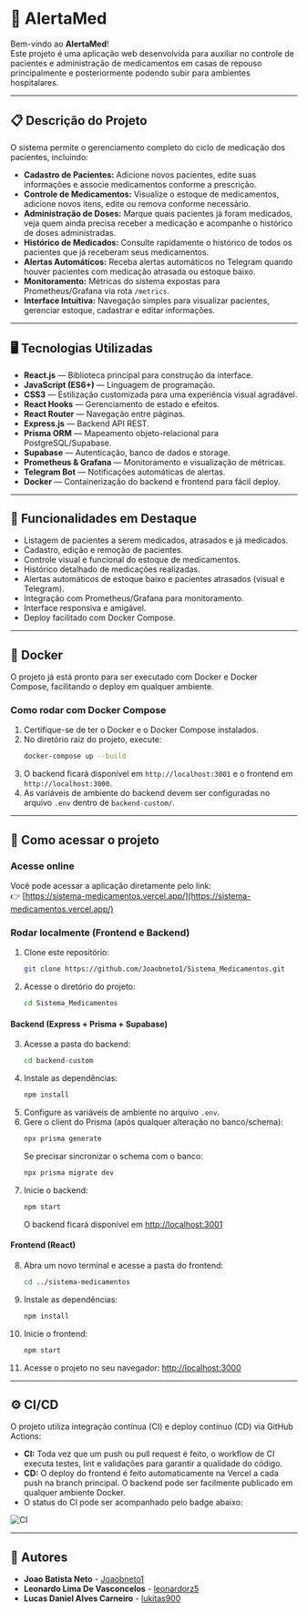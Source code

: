 # 💊 AlertaMed

Bem-vindo ao **AlertaMed**!  
Este projeto é uma aplicação web desenvolvida para auxiliar no controle de pacientes e administração de medicamentos em casas de repouso principalmente e posteriormente podendo subir para ambientes hospitalares.

---

## 📋 Descrição do Projeto

O sistema permite o gerenciamento completo do ciclo de medicação dos pacientes, incluindo:

- **Cadastro de Pacientes:** Adicione novos pacientes, edite suas informações e associe medicamentos conforme a prescrição.
- **Controle de Medicamentos:** Visualize o estoque de medicamentos, adicione novos itens, edite ou remova conforme necessário.
- **Administração de Doses:** Marque quais pacientes já foram medicados, veja quem ainda precisa receber a medicação e acompanhe o histórico de doses administradas.
- **Histórico de Medicados:** Consulte rapidamente o histórico de todos os pacientes que já receberam seus medicamentos.
- **Alertas Automáticos:** Receba alertas automáticos no Telegram quando houver pacientes com medicação atrasada ou estoque baixo.
- **Monitoramento:** Métricas do sistema expostas para Prometheus/Grafana via rota `/metrics`.
- **Interface Intuitiva:** Navegação simples para visualizar pacientes, gerenciar estoque, cadastrar e editar informações.

---

## 🖥️ Tecnologias Utilizadas

- **React.js** — Biblioteca principal para construção da interface.
- **JavaScript (ES6+)** — Linguagem de programação.
- **CSS3** — Estilização customizada para uma experiência visual agradável.
- **React Hooks** — Gerenciamento de estado e efeitos.
- **React Router** — Navegação entre páginas.
- **Express.js** — Backend API REST.
- **Prisma ORM** — Mapeamento objeto-relacional para PostgreSQL/Supabase.
- **Supabase** — Autenticação, banco de dados e storage.
- **Prometheus & Grafana** — Monitoramento e visualização de métricas.
- **Telegram Bot** — Notificações automáticas de alertas.
- **Docker** — Containerização do backend e frontend para fácil deploy.

---

## 🔔 Funcionalidades em Destaque

- Listagem de pacientes a serem medicados, atrasados e já medicados.
- Cadastro, edição e remoção de pacientes.
- Controle visual e funcional do estoque de medicamentos.
- Histórico detalhado de medicações realizadas.
- Alertas automáticos de estoque baixo e pacientes atrasados (visual e Telegram).
- Integração com Prometheus/Grafana para monitoramento.
- Interface responsiva e amigável.
- Deploy facilitado com Docker Compose.

---

## 🐳 Docker

O projeto já está pronto para ser executado com Docker e Docker Compose, facilitando o deploy em qualquer ambiente.

### Como rodar com Docker Compose

1. Certifique-se de ter o Docker e o Docker Compose instalados.
2. No diretório raiz do projeto, execute:
   ```bash
   docker-compose up --build
   ```
3. O backend ficará disponível em `http://localhost:3001` e o frontend em `http://localhost:3000`.
4. As variáveis de ambiente do backend devem ser configuradas no arquivo `.env` dentro de `backend-custom/`.

---

## 🚀 Como acessar o projeto

### Acesse online

Você pode acessar a aplicação diretamente pelo link:  
👉 [https://sistema-medicamentos.vercel.app/](https://sistema-medicamentos.vercel.app/)

### Rodar localmente (Frontend e Backend)

1. Clone este repositório:
   ```bash
   git clone https://github.com/Joaobneto1/Sistema_Medicamentos.git
   ```
2. Acesse o diretório do projeto:
   ```bash
   cd Sistema_Medicamentos
   ```

#### Backend (Express + Prisma + Supabase)

3. Acesse a pasta do backend:
   ```bash
   cd backend-custom
   ```
4. Instale as dependências:
   ```bash
   npm install
   ```
5. Configure as variáveis de ambiente no arquivo `.env`.
6. Gere o client do Prisma (após qualquer alteração no banco/schema):
   ```bash
   npx prisma generate
   ```
   Se precisar sincronizar o schema com o banco:
   ```bash
   npx prisma migrate dev
   ```
7. Inicie o backend:
   ```bash
   npm start
   ```
   O backend ficará disponível em [http://localhost:3001](http://localhost:3001)

#### Frontend (React)

8. Abra um novo terminal e acesse a pasta do frontend:
   ```bash
   cd ../sistema-medicamentos
   ```
9. Instale as dependências:
   ```bash
   npm install
   ```
10. Inicie o frontend:
    ```bash
    npm start
    ```
11. Acesse o projeto no seu navegador: [http://localhost:3000](http://localhost:3000)

---

## ⚙️ CI/CD

O projeto utiliza integração contínua (CI) e deploy contínuo (CD) via GitHub Actions:

- **CI:** Toda vez que um push ou pull request é feito, o workflow de CI executa testes, lint e validações para garantir a qualidade do código.
- **CD:** O deploy do frontend é feito automaticamente na Vercel a cada push na branch principal. O backend pode ser facilmente publicado em qualquer ambiente Docker.
- O status do CI pode ser acompanhado pelo badge abaixo:

![CI](https://github.com/Joaobneto1/Sistema_Medicamentos/actions/workflows/ci.yml/badge.svg)

---

## 👥 Autores

- **Joao Batista Neto** - [Joaobneto1](https://github.com/Joaobneto1)
- **Leonardo Lima De Vasconcelos** - [leonardorz5 ](https://github.com/leonardorz5)
- **Lucas Daniel Alves Carneiro** - [lukitas900](https://github.com/lukitas900)